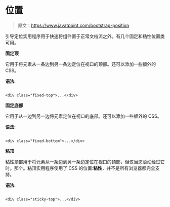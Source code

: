 # 位置

> 原文：<https://www.javatpoint.com/bootstrap-position>

引导定位实用程序用于快速将组件置于正常文档流之外。有几个固定和粘性位置类可用。

**固定顶**

它用于将元素从一条边到另一条边定位在视口的顶部。还可以添加一些额外的 CSS。

**语法:**

```

<div class="fixed-top">...</div>

```

**固定底部**

它用于从一边到另一边将元素定位在视口的底部。还可以添加一些额外的 CSS。

**语法:**

```

<div class="fixed-bottom">...</div>

```

**粘顶**

粘性顶部用于将元素从一条边到另一条边定位在视口的顶部，但仅当您滚动经过它时。那个。粘顶实用程序使用了 CSS 的位置:**粘性**，并不是所有浏览器都完全支持。

**语法:**

```

<div class="sticky-top">...</div>

```